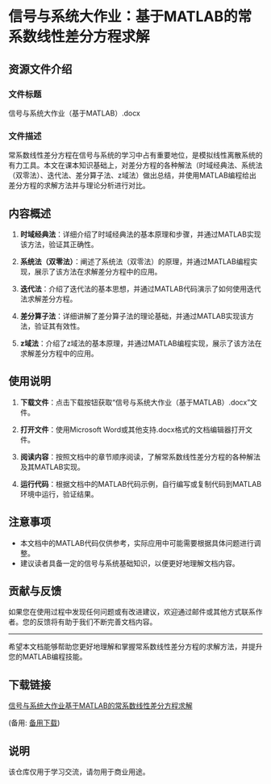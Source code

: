# 信号与系统大作业：基于MATLAB的常系数线性差分方程求解

## 资源文件介绍

### 文件标题
信号与系统大作业（基于MATLAB）.docx

### 文件描述
常系数线性差分方程在信号与系统的学习中占有重要地位，是模拟线性离散系统的有力工具。本文在课本知识基础上，对差分方程的各种解法（时域经典法、系统法（双零法）、迭代法、差分算子法、z域法）做出总结，并使用MATLAB编程给出差分方程的求解方法并与理论分析进行对比。

## 内容概述

1. **时域经典法**：详细介绍了时域经典法的基本原理和步骤，并通过MATLAB实现该方法，验证其正确性。

2. **系统法（双零法）**：阐述了系统法（双零法）的原理，并通过MATLAB编程实现，展示了该方法在求解差分方程中的应用。

3. **迭代法**：介绍了迭代法的基本思想，并通过MATLAB代码演示了如何使用迭代法求解差分方程。

4. **差分算子法**：详细讲解了差分算子法的理论基础，并通过MATLAB实现该方法，验证其有效性。

5. **z域法**：介绍了z域法的基本原理，并通过MATLAB编程实现，展示了该方法在求解差分方程中的应用。

## 使用说明

1. **下载文件**：点击下载按钮获取“信号与系统大作业（基于MATLAB）.docx”文件。

2. **打开文件**：使用Microsoft Word或其他支持.docx格式的文档编辑器打开文件。

3. **阅读内容**：按照文档中的章节顺序阅读，了解常系数线性差分方程的各种解法及其MATLAB实现。

4. **运行代码**：根据文档中的MATLAB代码示例，自行编写或复制代码到MATLAB环境中运行，验证结果。

## 注意事项

- 本文档中的MATLAB代码仅供参考，实际应用中可能需要根据具体问题进行调整。
- 建议读者具备一定的信号与系统基础知识，以便更好地理解文档内容。

## 贡献与反馈

如果您在使用过程中发现任何问题或有改进建议，欢迎通过邮件或其他方式联系作者。您的反馈将有助于我们不断完善文档内容。

---

希望本文档能够帮助您更好地理解和掌握常系数线性差分方程的求解方法，并提升您的MATLAB编程技能。

## 下载链接
[信号与系统大作业基于MATLAB的常系数线性差分方程求解](https://pan.quark.cn/s/861fe6c5d293) 

(备用: [备用下载](https://pan.baidu.com/s/1eu58ogwrEgqTMxjzCtBUlg?pwd=1234))

## 说明

该仓库仅用于学习交流，请勿用于商业用途。
